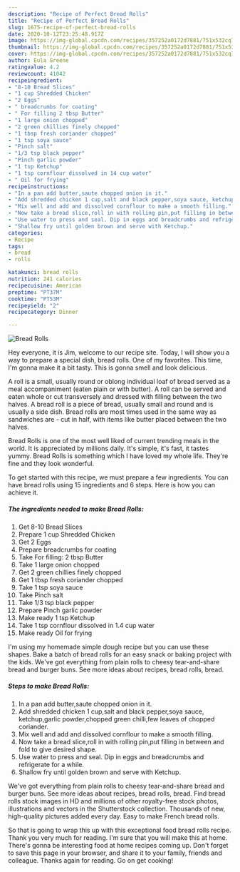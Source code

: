 ```yaml
---
description: "Recipe of Perfect Bread Rolls"
title: "Recipe of Perfect Bread Rolls"
slug: 1675-recipe-of-perfect-bread-rolls
date: 2020-10-12T23:25:48.917Z
image: https://img-global.cpcdn.com/recipes/357252a0172d7881/751x532cq70/bread-rolls-recipe-main-photo.jpg
thumbnail: https://img-global.cpcdn.com/recipes/357252a0172d7881/751x532cq70/bread-rolls-recipe-main-photo.jpg
cover: https://img-global.cpcdn.com/recipes/357252a0172d7881/751x532cq70/bread-rolls-recipe-main-photo.jpg
author: Eula Greene
ratingvalue: 4.2
reviewcount: 41042
recipeingredient:
- "8-10 Bread Slices"
- "1 cup Shredded Chicken"
- "2 Eggs"
- " breadcrumbs for coating"
- " For filling 2 tbsp Butter"
- "1 large onion chopped"
- "2 green chillies finely chopped"
- "1 tbsp fresh coriander chopped"
- "1 tsp soya sauce"
- "Pinch salt"
- "1/3 tsp black pepper"
- "Pinch garlic powder"
- "1 tsp Ketchup"
- "1 tsp cornflour dissolved in 14 cup water"
- " Oil for frying"
recipeinstructions:
- "In a pan add butter,saute chopped onion in it."
- "Add shredded chicken 1 cup,salt and black pepper,soya sauce, ketchup,garlic powder,chopped green chilli,few leaves of chopped coriander."
- "Mix well and add and dissolved cornflour to make a smooth filling."
- "Now take a bread slice,roll in with rolling pin,put filling in between and fold to give desired shape."
- "Use water to press and seal. Dip in eggs and breadcrumbs and refrigerate for a while."
- "Shallow fry until golden brown and serve with Ketchup."
categories:
- Recipe
tags:
- bread
- rolls

katakunci: bread rolls 
nutrition: 241 calories
recipecuisine: American
preptime: "PT37M"
cooktime: "PT53M"
recipeyield: "2"
recipecategory: Dinner

---
```



![Bread Rolls](https://img-global.cpcdn.com/recipes/357252a0172d7881/751x532cq70/bread-rolls-recipe-main-photo.jpg)

Hey everyone, it is Jim, welcome to our recipe site. Today, I will show you a way to prepare a special dish, bread rolls. One of my favorites. This time, I'm gonna make it a bit tasty. This is gonna smell and look delicious.

A roll is a small, usually round or oblong individual loaf of bread served as a meal accompaniment (eaten plain or with butter). A roll can be served and eaten whole or cut transversely and dressed with filling between the two halves. A bread roll is a piece of bread, usually small and round and is usually a side dish. Bread rolls are most times used in the same way as sandwiches are - cut in half, with items like butter placed between the two halves.

Bread Rolls is one of the most well liked of current trending meals in the world. It is appreciated by millions daily. It's simple, it's fast, it tastes yummy. Bread Rolls is something which I have loved my whole life. They're fine and they look wonderful.


To get started with this recipe, we must prepare a few ingredients. You can have bread rolls using 15 ingredients and 6 steps. Here is how you can achieve it.

<!--inarticleads1-->

##### The ingredients needed to make Bread Rolls:

1. Get 8-10 Bread Slices
1. Prepare 1 cup Shredded Chicken
1. Get 2 Eggs
1. Prepare  breadcrumbs for coating
1. Take  For filling: 2 tbsp Butter
1. Take 1 large onion chopped
1. Get 2 green chillies finely chopped
1. Get 1 tbsp fresh coriander chopped
1. Take 1 tsp soya sauce
1. Take Pinch salt
1. Take 1/3 tsp black pepper
1. Prepare Pinch garlic powder
1. Make ready 1 tsp Ketchup
1. Take 1 tsp cornflour dissolved in 1.4 cup water
1. Make ready  Oil for frying


I&#39;m using my homemade simple dough recipe but you can use these shapes. Bake a batch of bread rolls for an easy snack or baking project with the kids. We&#39;ve got everything from plain rolls to cheesy tear-and-share bread and burger buns. See more ideas about recipes, bread rolls, bread. 

<!--inarticleads2-->

##### Steps to make Bread Rolls:

1. In a pan add butter,saute chopped onion in it.
1. Add shredded chicken 1 cup,salt and black pepper,soya sauce, ketchup,garlic powder,chopped green chilli,few leaves of chopped coriander.
1. Mix well and add and dissolved cornflour to make a smooth filling.
1. Now take a bread slice,roll in with rolling pin,put filling in between and fold to give desired shape.
1. Use water to press and seal. Dip in eggs and breadcrumbs and refrigerate for a while.
1. Shallow fry until golden brown and serve with Ketchup.


We&#39;ve got everything from plain rolls to cheesy tear-and-share bread and burger buns. See more ideas about recipes, bread rolls, bread. Find bread rolls stock images in HD and millions of other royalty-free stock photos, illustrations and vectors in the Shutterstock collection. Thousands of new, high-quality pictures added every day. Easy to make French bread rolls. 

So that is going to wrap this up with this exceptional food bread rolls recipe. Thank you very much for reading. I'm sure that you will make this at home. There's gonna be interesting food at home recipes coming up. Don't forget to save this page in your browser, and share it to your family, friends and colleague. Thanks again for reading. Go on get cooking!
